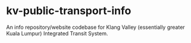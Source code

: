# kv-public-transport-info
An info repository/website codebase for Klang Valley (essentially greater Kuala Lumpur) Integrated Transit System.
